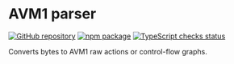 # AVM1 parser

[![GitHub repository](https://img.shields.io/badge/GitHub-open--flash%2Favm1--parser-informational.svg)](https://github.com/open-flash/avm1-parser)
<a href="https://www.npmjs.com/package/avm1-parser"><img src="https://img.shields.io/npm/v/avm1-parser" alt="npm package"/></a>
<a href="https://github.com/open-flash/avm1-parser/actions/workflows/check-ts.yml"><img src="https://img.shields.io/github/workflow/status/open-flash/avm1-parser/check-ts/main"  alt="TypeScript checks status"/></a>

Converts bytes to AVM1 raw actions or control-flow graphs.
